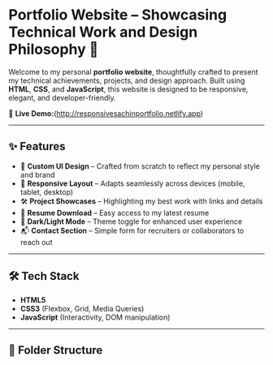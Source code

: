 # Portfolio Website – Showcasing Technical Work and Design Philosophy 🎯

Welcome to my personal **portfolio website**, thoughtfully crafted to present my technical achievements, projects, and design approach. Built using **HTML**, **CSS**, and **JavaScript**, this website is designed to be responsive, elegant, and developer-friendly.

🔗 **Live Demo:**(http://responsivesachinportfolio.netlify.app)

---

## ✨ Features

- 🎨 **Custom UI Design** – Crafted from scratch to reflect my personal style and brand
- 📱 **Responsive Layout** – Adapts seamlessly across devices (mobile, tablet, desktop)
- 🛠 **Project Showcases** – Highlighting my best work with links and details
- 📄 **Resume Download** – Easy access to my latest resume
- 🌙 **Dark/Light Mode** – Theme toggle for enhanced user experience
- 📬 **Contact Section** – Simple form for recruiters or collaborators to reach out

---

## 🛠 Tech Stack

- **HTML5**
- **CSS3** (Flexbox, Grid, Media Queries)
- **JavaScript** (Interactivity, DOM manipulation)

---

## 📁 Folder Structure

